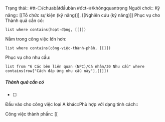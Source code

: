 Trạng thái:: #tt-⚪/chưabắtđầubàn
#đct-❄️/khôngquantrọng
Người chơi::
Kỹ năng:: [[Tổ chức sự kiện (kỹ năng)]], [[Nghiên cứu (kỹ năng)]]
Phục vụ cho Thành quả cần có:
```dataview
list where contains(hoạt-động, [[]])
```
Nằm trong công việc lớn hơn:
```dataview
list where contains(công-việc-thành-phần, [[]])
```
Phục vụ cho nhu cầu:
```dataview
list from "6 Các bên liên quan (NPC)/Cá nhân/30 Nhu cầu" where contains(row["Cách đáp ứng nhu cầu này"],[[]])
```

##### Thành quả cần có
- [ ] 
Đầu vào cho công việc loại A khác::Phù hợp với dạng tính cách::

Công việc thành phần:: [[
